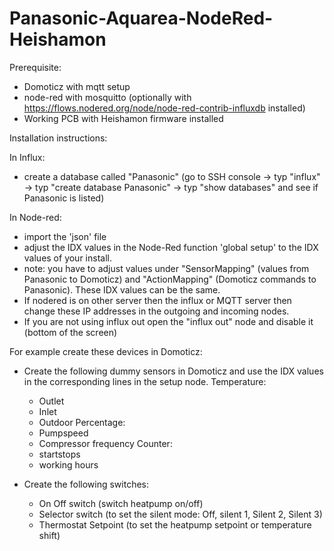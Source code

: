 # Panasonic-Aquarea-NodeRed- Heishamon

Prerequisite:
- Domoticz with mqtt setup
- node-red with mosquitto (optionally with https://flows.nodered.org/node/node-red-contrib-influxdb installed)
- Working PCB with Heishamon firmware installed


Installation instructions:

In Influx:
- create a database called "Panasonic" (go to SSH console -> typ "influx" -> typ "create database Panasonic" -> typ "show databases" and see if Panasonic is listed)

In Node-red:
- import the 'json' file 
- adjust the IDX values in the Node-Red function 'global setup' to the IDX values of your install. 
- note: you have to adjust values under "SensorMapping" (values from Panasonic to Domoticz) and "ActionMapping" (Domoticz commands to Panasonic). These IDX values can be the same. 
- If nodered is on other server then the influx or MQTT server then change these IP addresses in the outgoing and incoming nodes.
- If you are not using influx out open the "influx out" node and disable it (bottom of the screen)

For example create these devices in Domoticz:
- Create the following dummy sensors in Domoticz and use the IDX values in the corresponding lines in the setup node.
  Temperature:
  - Outlet
  - Inlet
  - Outdoor
  Percentage:
  - Pumpspeed 
  - Compressor frequency
  Counter:
  - startstops 
  - working hours
  
- Create the following switches:
  - On Off switch (switch heatpump on/off)
  - Selector switch (to set the silent mode: Off, silent 1, Silent 2, Silent 3)
  - Thermostat Setpoint (to set the heatpump setpoint or temperature shift)

